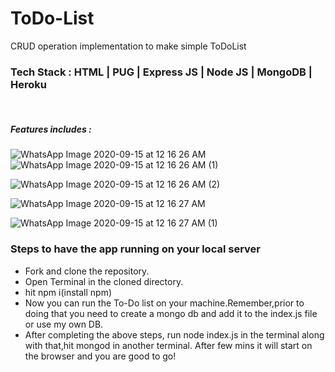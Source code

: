 # ToDo-List
CRUD operation implementation to make simple ToDoList
<h3> Tech Stack : HTML | PUG | Express JS | Node JS | MongoDB | Heroku </h3></br>
<h5>Features includes : </h5>


![WhatsApp Image 2020-09-15 at 12 16 26 AM](https://user-images.githubusercontent.com/55989361/93126579-26aeee00-f6ea-11ea-9161-6346ab7fed61.jpeg)
![WhatsApp Image 2020-09-15 at 12 16 26 AM (1)](https://user-images.githubusercontent.com/55989361/93126490-07b05c00-f6ea-11ea-89d7-18f75bcf47c2.jpeg)


![WhatsApp Image 2020-09-15 at 12 16 26 AM (2)](https://user-images.githubusercontent.com/55989361/93126634-3f1f0880-f6ea-11ea-8ed4-bbd0f17cb904.jpeg)

![WhatsApp Image 2020-09-15 at 12 16 27 AM](https://user-images.githubusercontent.com/55989361/93126705-552cc900-f6ea-11ea-97da-453796be9ba2.jpeg)

![WhatsApp Image 2020-09-15 at 12 16 27 AM (1)](https://user-images.githubusercontent.com/55989361/93126766-6d9ce380-f6ea-11ea-81c2-3f5285b695db.jpeg)


<h3>Steps to have the app running on your local server</h3>
<ul>
<li>Fork and clone the repository.</li>
<li>Open Terminal in the cloned directory.</li>
 <li>hit npm i(install npm)</li>
<li>Now you can run the To-Do list on your machine.Remember,prior to doing that you need to create a mongo db and add it to the index.js file or use my own DB.</li>
<li>After completing the above steps, run node index.js in the terminal along with that,hit mongod in another terminal. After few mins it will start on the browser and you are good to go!</li>
 </ul> 
